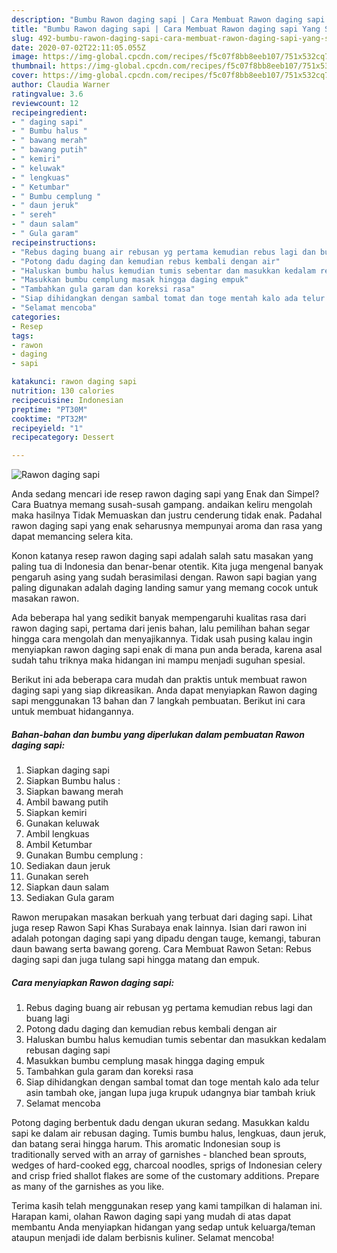 ```yaml
---
description: "Bumbu Rawon daging sapi | Cara Membuat Rawon daging sapi Yang Sedap"
title: "Bumbu Rawon daging sapi | Cara Membuat Rawon daging sapi Yang Sedap"
slug: 492-bumbu-rawon-daging-sapi-cara-membuat-rawon-daging-sapi-yang-sedap
date: 2020-07-02T22:11:05.055Z
image: https://img-global.cpcdn.com/recipes/f5c07f8bb8eeb107/751x532cq70/rawon-daging-sapi-foto-resep-utama.jpg
thumbnail: https://img-global.cpcdn.com/recipes/f5c07f8bb8eeb107/751x532cq70/rawon-daging-sapi-foto-resep-utama.jpg
cover: https://img-global.cpcdn.com/recipes/f5c07f8bb8eeb107/751x532cq70/rawon-daging-sapi-foto-resep-utama.jpg
author: Claudia Warner
ratingvalue: 3.6
reviewcount: 12
recipeingredient:
- " daging sapi"
- " Bumbu halus "
- " bawang merah"
- " bawang putih"
- " kemiri"
- " keluwak"
- " lengkuas"
- " Ketumbar"
- " Bumbu cemplung "
- " daun jeruk"
- " sereh"
- " daun salam"
- " Gula garam"
recipeinstructions:
- "Rebus daging buang air rebusan yg pertama kemudian rebus lagi dan buang lagi"
- "Potong dadu daging dan kemudian rebus kembali dengan air"
- "Haluskan bumbu halus kemudian tumis sebentar dan masukkan kedalam rebusan daging sapi"
- "Masukkan bumbu cemplung masak hingga daging empuk"
- "Tambahkan gula garam dan koreksi rasa"
- "Siap dihidangkan dengan sambal tomat dan toge mentah kalo ada telur asin tambah oke, jangan lupa juga krupuk udangnya biar tambah kriuk"
- "Selamat mencoba"
categories:
- Resep
tags:
- rawon
- daging
- sapi

katakunci: rawon daging sapi 
nutrition: 130 calories
recipecuisine: Indonesian
preptime: "PT30M"
cooktime: "PT32M"
recipeyield: "1"
recipecategory: Dessert

---
```



![Rawon daging sapi](https://img-global.cpcdn.com/recipes/f5c07f8bb8eeb107/751x532cq70/rawon-daging-sapi-foto-resep-utama.jpg)

Anda sedang mencari ide resep rawon daging sapi yang Enak dan Simpel? Cara Buatnya memang susah-susah gampang. andaikan keliru mengolah maka hasilnya Tidak Memuaskan dan justru cenderung tidak enak. Padahal rawon daging sapi yang enak seharusnya mempunyai aroma dan rasa yang dapat memancing selera kita.

Konon katanya resep rawon daging sapi adalah salah satu masakan yang paling tua di Indonesia dan benar-benar otentik. Kita juga mengenal banyak pengaruh asing yang sudah berasimilasi dengan. Rawon sapi bagian yang paling digunakan adalah daging landing samur yang memang cocok untuk masakan rawon.

Ada beberapa hal yang sedikit banyak mempengaruhi kualitas rasa dari rawon daging sapi, pertama dari jenis bahan, lalu pemilihan bahan segar hingga cara mengolah dan menyajikannya. Tidak usah pusing kalau ingin menyiapkan rawon daging sapi enak di mana pun anda berada, karena asal sudah tahu triknya maka hidangan ini mampu menjadi suguhan spesial.


Berikut ini ada beberapa cara mudah dan praktis untuk membuat rawon daging sapi yang siap dikreasikan. Anda dapat menyiapkan Rawon daging sapi menggunakan 13 bahan dan 7 langkah pembuatan. Berikut ini cara untuk membuat hidangannya.

<!--inarticleads1-->

##### Bahan-bahan dan bumbu yang diperlukan dalam pembuatan Rawon daging sapi:

1. Siapkan  daging sapi
1. Siapkan  Bumbu halus :
1. Siapkan  bawang merah
1. Ambil  bawang putih
1. Siapkan  kemiri
1. Gunakan  keluwak
1. Ambil  lengkuas
1. Ambil  Ketumbar
1. Gunakan  Bumbu cemplung :
1. Sediakan  daun jeruk
1. Gunakan  sereh
1. Siapkan  daun salam
1. Sediakan  Gula garam


Rawon merupakan masakan berkuah yang terbuat dari daging sapi. Lihat juga resep Rawon Sapi Khas Surabaya enak lainnya. Isian dari rawon ini adalah potongan daging sapi yang dipadu dengan tauge, kemangi, taburan daun bawang serta bawang goreng. Cara Membuat Rawon Setan: Rebus daging sapi dan juga tulang sapi hingga matang dan empuk. 

<!--inarticleads2-->

##### Cara menyiapkan Rawon daging sapi:

1. Rebus daging buang air rebusan yg pertama kemudian rebus lagi dan buang lagi
1. Potong dadu daging dan kemudian rebus kembali dengan air
1. Haluskan bumbu halus kemudian tumis sebentar dan masukkan kedalam rebusan daging sapi
1. Masukkan bumbu cemplung masak hingga daging empuk
1. Tambahkan gula garam dan koreksi rasa
1. Siap dihidangkan dengan sambal tomat dan toge mentah kalo ada telur asin tambah oke, jangan lupa juga krupuk udangnya biar tambah kriuk
1. Selamat mencoba


Potong daging berbentuk dadu dengan ukuran sedang. Masukkan kaldu sapi ke dalam air rebusan daging. Tumis bumbu halus, lengkuas, daun jeruk, dan batang serai hingga harum. This aromatic Indonesian soup is traditionally served with an array of garnishes - blanched bean sprouts, wedges of hard-cooked egg, charcoal noodles, sprigs of Indonesian celery and crisp fried shallot flakes are some of the customary additions. Prepare as many of the garnishes as you like. 

Terima kasih telah menggunakan resep yang kami tampilkan di halaman ini. Harapan kami, olahan Rawon daging sapi yang mudah di atas dapat membantu Anda menyiapkan hidangan yang sedap untuk keluarga/teman ataupun menjadi ide dalam berbisnis kuliner. Selamat mencoba!
